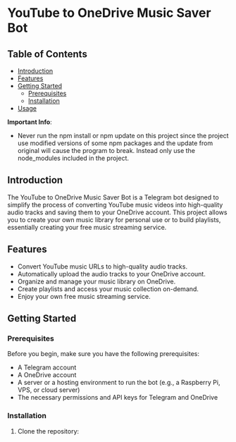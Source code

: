 # YouTube to OneDrive Music Saver Bot

## Table of Contents
- [Introduction](#introduction)
- [Features](#features)
- [Getting Started](#getting-started)
  - [Prerequisites](#prerequisites)
  - [Installation](#installation)
- [Usage](#usage)

**Important Info**: 
- Never run the npm install or npm update on this project since the project use modified versions of some npm packages and the update from original will cause the program to break. Instead only use the node_modules included in the project.

## Introduction

The YouTube to OneDrive Music Saver Bot is a Telegram bot designed to simplify the process of converting YouTube music videos into high-quality audio tracks and saving them to your OneDrive account. This project allows you to create your own music library for personal use or to build playlists, essentially creating your free music streaming service.

## Features

- Convert YouTube music URLs to high-quality audio tracks.
- Automatically upload the audio tracks to your OneDrive account.
- Organize and manage your music library on OneDrive.
- Create playlists and access your music collection on-demand.
- Enjoy your own free music streaming service.

## Getting Started

### Prerequisites

Before you begin, make sure you have the following prerequisites:

- A Telegram account
- A OneDrive account
- A server or a hosting environment to run the bot (e.g., a Raspberry Pi, VPS, or cloud server)
- The necessary permissions and API keys for Telegram and OneDrive

### Installation

1. Clone the repository:
   
